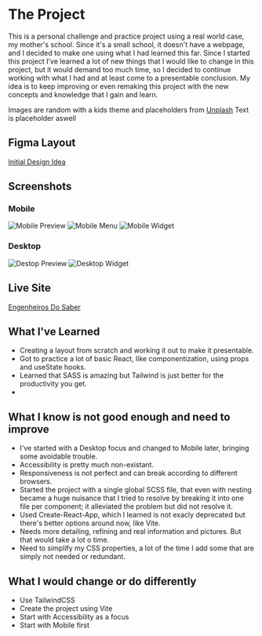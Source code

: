 # The Project
 This is a personal challenge and practice project using a real world case, my mother's school. Since it's a small school, it doesn't have a webpage, and I decided to make one using what I had learned this far. Since I started this project I've learned a lot of new things that I would like to change in this project, but it would demand too much time, so I decided to continue working with what I had and at least come to a presentable conclusion. My idea is to keep improving or even remaking this project with the new concepts and knowledge that I gain and learn.
 
Images are random with a kids theme and placeholders from [Unplash](https://unsplash.com/)
Text is placeholder aswell
 
## Figma Layout
[Initial Design Idea](https://www.figma.com/file/3kHv3yqDSopYvmx0GZZqji/Layout-Escola?node-id=0%3A1)

## Screenshots
### Mobile
![Mobile Preview](mobile-pre.png)
![Mobile Menu](mobile-menu.png)
![Mobile Widget](mobile-widget.png)

### Desktop
![Destop Preview](desktop-preview.png)
![Desktop Widget](desktop-widget.png)

## Live Site

[Engenheiros Do Saber](https://engenheiros-do-saber.netlify.app/)

## What I've Learned

- Creating a layout from scratch and working it out to make it presentable.
- Got to practice a lot of basic React, like componentization, using props and useState hooks.
- Learned that SASS is amazing but Tailwind is just better for the productivity you get.
- 

## What I know is not good enough and need to improve

- I've started with a Desktop focus and changed to Mobile later, bringing some avoidable trouble.
- Accessibility is pretty much non-existant.
- Responsiveness is not perfect and can break according to different browsers.
- Started the project with a single global SCSS file, that even with nesting became a huge nuisance that I tried to resolve by breaking it into one file per component; it alleviated the problem but did not resolve it.
- Used Create-React-App, which I learned is not exacly deprecated but there's better options around now, like Vite.
- Needs more detailing, refining and real information and pictures. But that would take a lot o time.
- Need to simplify my CSS properties, a lot of the time I add some that are simply not needed or redundant.

## What I would change or do differently

- Use TailwindCSS
- Create the project using Vite
- Start with Accessibility as a focus
- Start with Mobile first
